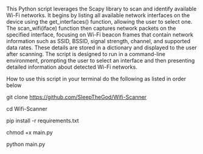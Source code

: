 This Python script leverages the Scapy library to scan and identify available Wi-Fi networks. It begins by listing all available network interfaces on the device using the get_interfaces() function, allowing the user to select one. The scan_wifi(iface) function then captures network packets on the specified interface, focusing on Wi-Fi beacon frames that contain network information such as SSID, BSSID, signal strength, channel, and supported data rates. These details are stored in a dictionary and displayed to the user after scanning. The script is designed to run in a command-line environment, prompting the user to select an interface and then presenting detailed information about detected Wi-Fi networks.

How to use this script in your terminal do the following as listed in order below

git clone https://github.com/SleepTheGod/Wifi-Scanner

cd Wifi-Scanner

pip install -r requirements.txt

chmod +x main.py

python main.py
